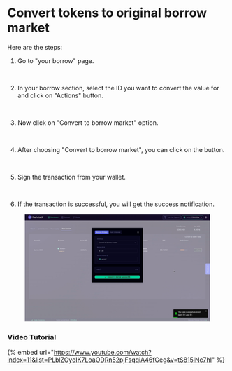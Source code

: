# Convert tokens to original borrow market

Here are the steps:

1. Go to "your borrow" page.&#x20;

<figure><img src="../../.gitbook/assets/Screenshot 2025-05-12 at 2.37.41 PM.png" alt=""><figcaption></figcaption></figure>

2. In your borrow section, select the ID you want to convert the value for and click on "Actions" button.

<figure><img src="../../.gitbook/assets/Screenshot 2025-05-13 at 12.25.45 PM.png" alt=""><figcaption></figcaption></figure>

3. Now click on "Convert to borrow market" option.

<figure><img src="../../.gitbook/assets/Screenshot 2025-05-15 at 5.27.22 PM.png" alt=""><figcaption></figcaption></figure>

4. After choosing "Convert to borrow market", you can click on the button.

<figure><img src="../../.gitbook/assets/Screenshot 2025-05-15 at 5.28.31 PM.png" alt=""><figcaption></figcaption></figure>

5. Sign the transaction from your wallet.

<figure><img src="../../.gitbook/assets/Screenshot 2025-05-15 at 5.29.17 PM.png" alt=""><figcaption></figcaption></figure>

6. If the transaction is successful, you will get the success notification.

<figure><img src="../../.gitbook/assets/image (148).png" alt=""><figcaption></figcaption></figure>

### Video Tutorial

{% embed url="https://www.youtube.com/watch?index=11&list=PLblZGyoIK7LoaODRn52pjFsqqiA46fGeg&v=tS815lNc7hI" %}
